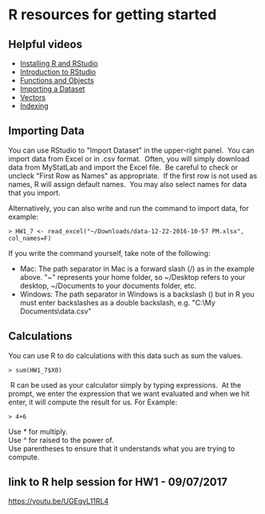 # R resources for getting started

## Helpful videos

*   [Installing R and RStudio](https://www.youtube.com/watch?v=9L021PaxLfQ "Link")
*   [Introduction to RStudio](http://www.youtube.com/embed/OnccPx2B8Iw)
*   [Functions and Objects](http://www.youtube.com/embed/xhedRKX1N98)
*   [Importing a Dataset](https://www.youtube.com/embed/C-a8NYmYYc8)
*   [Vectors](http://www.youtube.com/embed/o_L_Q48KxC0)
*   [Indexing](http://www.youtube.com/embed/n9LwIWJKMOs)

## Importing Data

You can use RStudio to "Import Dataset" in the upper-right panel.  You can import data from Excel or in .csv format.  Often, you will simply download data from MyStatLab and import the Excel file.  Be careful to check or uncleck "First Row as Names" as appropriate.  If the first row is not used as names, R will assign default names.  You may also select names for data that you import.  

Alternatively, you can also write and run the command to import data, for example:

	> HW1_7 <- read_excel("~/Downloads/data-12-22-2016-10-57 PM.xlsx", col_names=F)

If you write the command yourself, take note of the following:

*   Mac: The path separator in Mac is a forward slash (/) as in the example above. "~" represents your home folder, so ~/Desktop refers to your desktop, ~/Documents to your documents folder, etc.
*   Windows: The path separator in Windows is a backslash (\) but in R you must enter backslashes as a double backslash, e.g. "C:\\My Documents\\data.csv"

## Calculations

You can use R to do calculations with this data such as sum the values.

	> sum(HW1_7$X0)

 R can be used as your calculator simply by typing expressions.  At the prompt, we enter the expression that we want evaluated and when we hit enter, it will compute the result for us. For Example:

	> 4+6

Use * for multiply.  
Use ^ for raised to the power of.  
Use parentheses to ensure that it understands what you are trying to compute.

## link to R help session for HW1 - 09/07/2017

https://youtu.be/UGEgyL11RL4
